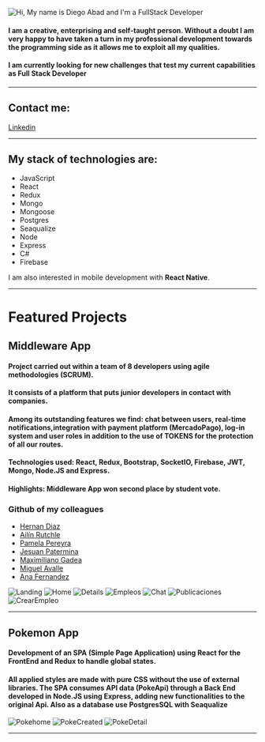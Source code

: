 ![Hi, My name is Diego Abad and I'm a FullStack Developer](./Banner.png)

#### I am a creative, enterprising and self-taught person. Without a doubt I am very happy to have taken a turn in my professional development towards the programming side as it allows me to exploit all my qualities.

#### I am currently looking for new challenges that test my current capabilities as **Full Stack Developer**

---

## Contact me:

[Linkedin](https://www.linkedin.com/in/diegoabad-fullstack/)

---

## My stack of technologies are:

- JavaScript
- React
- Redux
- Mongo
- Mongoose
- Postgres
- Seaqualize
- Node
- Express
- C#
- Firebase

I am also interested in mobile development with **React Native**.

---

# Featured Projects

## Middleware App

#### Project carried out within a team of 8 developers using agile methodologies (SCRUM).

#### It consists of a platform that puts junior developers in contact with companies.

#### Among its outstanding features we find: chat between users, real-time notifications,integration with payment platform (MercadoPago), log-in system and user roles in addition to the use of TOKENS for the protection of all our routes.

#### Technologies used: React, Redux, Bootstrap, SocketIO, Firebase, JWT, Mongo, Node.JS and Express.

#### Highlights: Middleware App won second place by student vote.

### Github of my colleagues

- [Hernan Diaz](https://github.com/hernandiazz9)
- [Ailín Rutchle](https://github.com/Ailin09)
- [Pamela Pereyra](hhttps://github.com/sritapam)
- [Jesuan Patermina](https://github.com/jesuanp)
- [Maximiliano Gadea](https://github.com/maxigadea)
- [Miguel Avalle](https://github.com/Miguegithub78)
- [Ana Fernandez](https://github.com/anaangelicaf)

<img src="./Middle/Landing.png " alt="Landing"   />
<img src="./Middle/Home.png " alt="Home"  />
<img src="./Middle/Details.png " alt="Details"   />
<img src="./Middle/Empleos.png " alt="Empleos"   />
<img src="./Middle/Chat.png " alt="Chat"   />
<img src="./Middle/Publicaciones.png " alt="Publicaciones"   />
<img src="./Middle/CrearEmpleo.png " alt="CrearEmpleo"   />

---

## Pokemon App

#### Development of an SPA (Simple Page Application) using React for the FrontEnd and Redux to handle global states.

#### All applied styles are made with pure CSS without the use of external libraries. The SPA consumes API data (PokeApi) through a Back End developed in Node.JS using Express, adding new functionalities to the original Api. Also as a database use PostgresSQL with Seaqualize

<img src="./Poke/PokeHome.png " alt="Pokehome"  />
<img src="./Poke/PokeCreated.png " alt="PokeCreated"  />
<img src="./Poke/PokeDetail.png" alt="PokeDetail"  />

---
